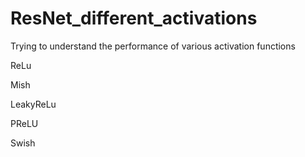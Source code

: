 # ResNet_different_activations
Trying to understand the performance of various activation functions

ReLu

Mish

LeakyReLu

PReLU

Swish
